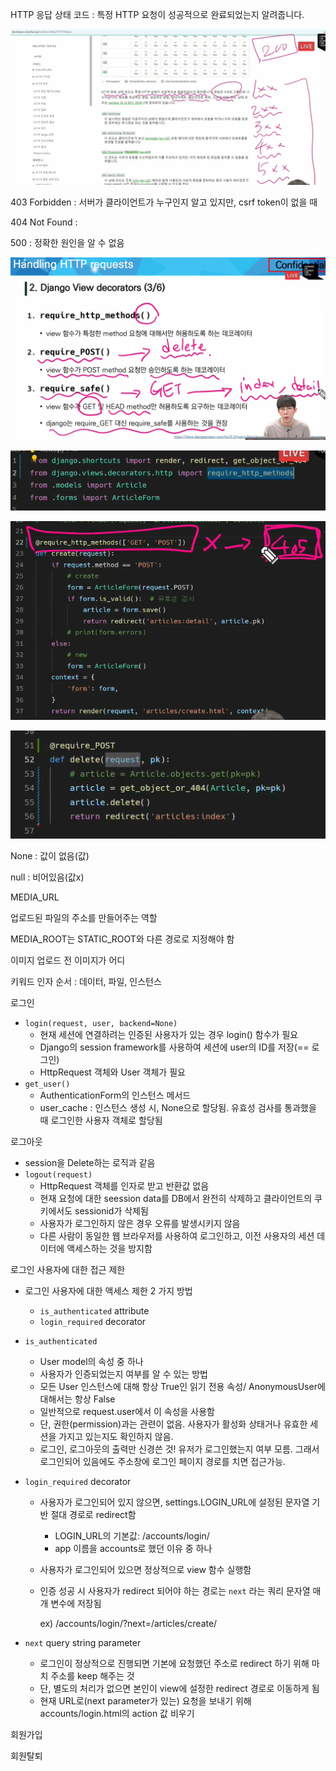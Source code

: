 

HTTP 응답 상태 코드 : 특정 HTTP 요청이 성공적으로 완료되었는지 알려줍니다.

![image-20220408091646575](django2.assets/image-20220408091646575.png)

403 Forbidden : 서버가 클라이언트가 누구인지 알고 있지만, csrf token이 없을 때

404 Not Found :

500 : 정확한 원인을 알 수 없음





![image-20220408094106117](django2.assets/image-20220408094106117.png)



![image-20220408095715791](django2.assets/image-20220408095715791.png)



![image-20220408095951296](django2.assets/image-20220408095951296.png)



![image-20220408095101504](django2.assets/image-20220408095101504.png)





None : 값이 없음(값)

null : 비어있음(값x)



MEDIA_URL

업로드된 파일의 주소를 만들어주는 역할

MEDIA_ROOT는 STATIC_ROOT와 다른 경로로 지정해야 함



이미지 업로드 전 이미지가 어디



키워드 인자 순서 : 데이터, 파일, 인스턴스







로그인

* `login(request, user, backend=None)`
  * 현재 세션에 연결하려는 인증된 사용자가 있는 경우 login() 함수가 필요
  * Django의 session framework를 사용하여 세션에 user의 ID를 저장(== 로그인)
  * HttpRequest 객체와 User 객체가 필요
* `get_user()`
  * AuthenticationForm의 인스턴스 메서드
  * user_cache : 인스턴스 생성 시, None으로 할당됨. 유효성 검사를 통과했을 때 로그인한 사용자 객체로 할당됨



로그아웃

* session을 Delete하는 로직과 같음
* `logout(request)`
  * HttpRequest 객체를 인자로 받고 반환값 없음
  * 현재 요청에 대한 seession data를 DB에서 완전히 삭제하고 클라이언트의 쿠키에서도 sessionid가 삭제됨
  * 사용자가 로그인하지 않은 경우 오류를 발생시키지 않음
  * 다른 사람이 동일한 웹 브라우저를 사용하여 로그인하고, 이전 사용자의 세션 데이터에 액세스하는 것을 방지함




로그인 사용자에 대한 접근 제한

* 로그인 사용자에 대한 액세스 제한 2 가지 방법
  * `is_authenticated` attribute
  * `login_required` decorator



* `is_authenticated`
  * User model의 속성 중 하나
  * 사용자가 인증되었는지 여부를 알 수 있는 방법
  * 모든 User 인스턴스에 대해 항상 True인 읽기 전용 속성/ AnonymousUser에 대해서는 항상 False
  * 일반적으로 request.user에서 이 속성을 사용함
  * 단, 권한(permission)과는 관련이 없음. 사용자가 활성화 상태거나 유효한 세션을 가지고 있는지도 확인하지 않음.
  * 로그인, 로그아웃의 출력만 신경쓴 것! 유저가 로그인했는지 여부 모름. 그래서 로그인되어 있음에도 주소창에 로그인 페이지 경로를 치면 접근가능.



* `login_required` decorator

  * 사용자가 로그인되어 있지 않으면, settings.LOGIN_URL에 설정된 문자열 기반 절대 경로로 redirect함

    * LOGIN_URL의 기본값: /accounts/login/
    * app 이름을 accounts로 했던 이유 중 하나

  * 사용자가 로그인되어 있으면 정상적으로 view 함수 실행함

  * 인증 성공 시 사용자가 redirect 되어야 하는 경로는 `next` 라는 쿼리 문자열 매개 변수에 저장됨

    ex) /accounts/login/?next=/articles/create/



* `next` query string parameter
  * 로그인이 정상적으로 진행되면 기본에 요청했던 주소로 redirect 하기 위해 마치 주소를 keep 해주는 것
  * 단, 별도의 처리가 없으면 본인이 view에 설정한 redirect 경로로 이동하게 됨
  * 현재 URL로(next parameter가 있는) 요청을 보내기 위해 accounts/login.html의 action 값 비우기









 



회원가입

회원탈퇴


